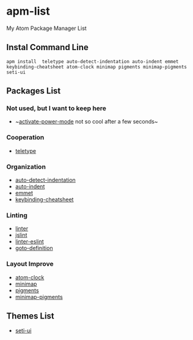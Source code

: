 

# apm-list

My Atom Package Manager List

## Instal Command Line
`apm install 
teletype
auto-detect-indentation
auto-indent
emmet
keybinding-cheatsheet
atom-clock
minimap
pigments
minimap-pigments
seti-ui`

## Packages List

### Not used, but I want to keep here
- ~[activate-power-mode](https://atom.io/packages/activate-power-mode) not so cool after a few seconds~

### Cooperation
- [teletype](https://atom.io/packages/teletype)

### Organization
- [auto-detect-indentation](https://atom.io/packages/auto-detect-indentation)
- [auto-indent](https://atom.io/packages/auto-indent)
- [emmet](https://atom.io/packages/emmet)
- [keybinding-cheatsheet](https://atom.io/packages/keybinding-cheatsheet)

### Linting
- [linter](https://atom.io/packages/linter)
- [jslint](https://atom.io/packages/jslint)
- [linter-eslint](https://atom.io/packages/linter-eslint)
- [goto-definition](https://atom.io/packages/goto-definition)

### Layout Improve
- [atom-clock](https://atom.io/packages/atom-clock)
- [minimap](https://atom.io/packages/minimap)
- [pigments](https://atom.io/packages/pigments)
- [minimap-pigments](https://atom.io/packages/minimap-pigments)

## Themes List
- [seti-ui](https://atom.io/themes/seti-ui)
